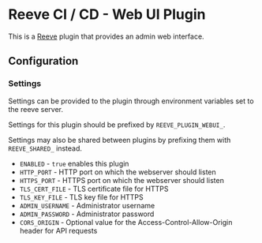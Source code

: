 # Reeve CI / CD - Web UI Plugin

This is a [Reeve](https://github.com/reeveci/reeve) plugin that provides an admin web interface.

## Configuration

### Settings

Settings can be provided to the plugin through environment variables set to the reeve server.

Settings for this plugin should be prefixed by `REEVE_PLUGIN_WEBUI_`.

Settings may also be shared between plugins by prefixing them with `REEVE_SHARED_` instead.

- `ENABLED` - `true` enables this plugin
- `HTTP_PORT` - HTTP port on which the webserver should listen
- `HTTPS_PORT` - HTTPS port on which the webserver should listen
- `TLS_CERT_FILE` - TLS certificate file for HTTPS
- `TLS_KEY_FILE` - TLS key file for HTTPS
- `ADMIN_USERNAME` - Administrator username
- `ADMIN_PASSWORD` - Administrator password
- `CORS_ORIGIN` - Optional value for the Access-Control-Allow-Origin header for API requests
